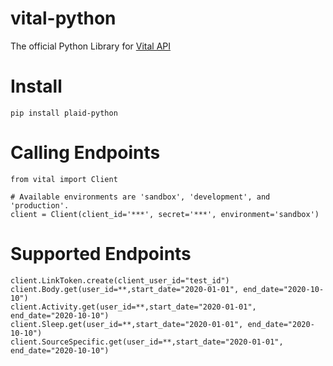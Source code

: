# vital-python

The official Python Library for [Vital API](docs.tryvital.io)


# Install
```
pip install plaid-python
```

# Calling Endpoints

```
from vital import Client

# Available environments are 'sandbox', 'development', and 'production'.
client = Client(client_id='***', secret='***', environment='sandbox')
```

# Supported Endpoints

```
client.LinkToken.create(client_user_id="test_id")
client.Body.get(user_id=**,start_date="2020-01-01", end_date="2020-10-10")
client.Activity.get(user_id=**,start_date="2020-01-01", end_date="2020-10-10")
client.Sleep.get(user_id=**,start_date="2020-01-01", end_date="2020-10-10")
client.SourceSpecific.get(user_id=**,start_date="2020-01-01", end_date="2020-10-10")

```
